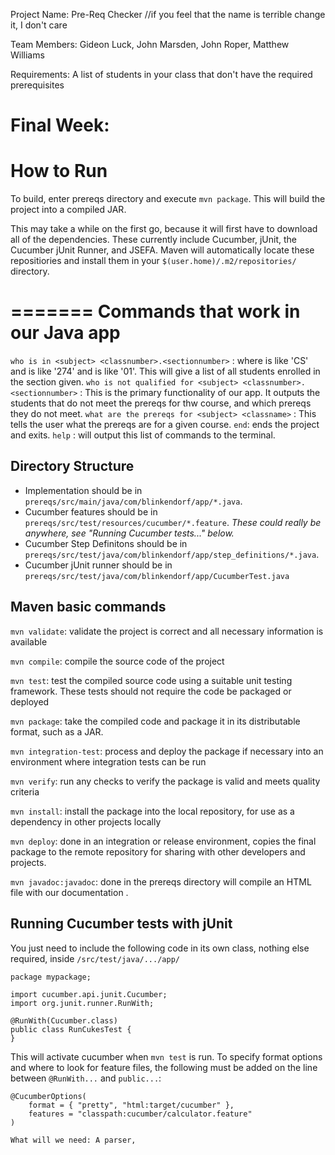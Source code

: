 Project Name: Pre-Req Checker //if you feel that the name is terrible change it, I don't care

Team Members: Gideon Luck, John Marsden, John Roper, Matthew Williams

Requirements: A list of students in your class that don't have the required prerequisites

Final Week:
=======
How to Run
========================
To build, enter prereqs directory and execute `mvn package`. This will build the
project into a compiled JAR. 

This may take a while on the first go, because it will first have to download
all of the dependencies. These currently include Cucumber, jUnit, the Cucumber
jUnit Runner, and JSEFA.
Maven will automatically locate these repositiories and install them in your
`$(user.home)/.m2/repositories/` directory. 

=======
Commands that work in our Java app
========================
`who is in <subject> <classnumber>.<sectionnumber>` : where <subject> is like 'CS' and <classnumber> is like '274' and  <sectionnumber> is like '01'. This will give a list of all students enrolled in the section given.
`who is not qualified for <subject> <classnumber>.<sectionnumber>` : This is the primary functionality of our app. It outputs the students that do not meet the prereqs for thw course, and which prereqs they do not meet. 
`what are the prereqs for <subject> <classname>` : This tells the user what the prereqs are for a given course. 
`end`: ends the project and exits.
`help` : will output this list of commands to the terminal.


Directory Structure
-------------------
+ Implementation should be in `prereqs/src/main/java/com/blinkendorf/app/*.java`.
+ Cucumber features should be in `prereqs/src/test/resources/cucumber/*.feature`.
  *These could really be anywhere, see "Running Cucumber tests..." below.*
+ Cucumber Step Definitons should be in `prereqs/src/test/java/com/blinkendorf/app/step_definitions/*.java`.
+ Cucumber jUnit runner should be in `prereqs/src/test/java/com/blinkendorf/app/CucumberTest.java`


Maven basic commands
---------------
`mvn validate`: validate the project is correct and all necessary information is
available

`mvn compile`: compile the source code of the project

`mvn test`: test the compiled source code using a suitable unit testing
framework. These tests should not require the code be packaged or deployed

`mvn package`: take the compiled code and package it in its distributable
format, such as a JAR.

`mvn integration-test`: process and deploy the package if necessary into an
environment where integration tests can be run

`mvn verify`: run any checks to verify the package is valid and meets quality
criteria

`mvn install`: install the package into the local repository, for use as a
dependency in other projects locally

`mvn deploy`: done in an integration or release environment, copies the final
package to the remote repository for sharing with other developers and projects.

`mvn javadoc:javadoc`: done in the prereqs directory will compile an HTML file with our documentation . 

Running Cucumber tests with jUnit
-----------------------------

You just need to include the following code in its own class, nothing else
required, inside `/src/test/java/.../app/`

```
package mypackage;

import cucumber.api.junit.Cucumber;
import org.junit.runner.RunWith;

@RunWith(Cucumber.class)
public class RunCukesTest {
}
```

This will activate cucumber when `mvn test` is run. To specify format options
and where to look for feature files, the following must be added on the line
between `@RunWith...` and `public...`:
```
@CucumberOptions(
    format = { "pretty", "html:target/cucumber" },
    features = "classpath:cucumber/calculator.feature"
)

What will we need: A parser, 
